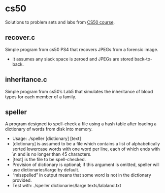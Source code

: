 # cs50
Solutions to problem sets and labs from [CS50 course](https://cs50.harvard.edu/x/2023/).

## recover.c
Simple program from cs50 PS4 that recovers JPEGs from a forensic image.
- It assumes any slack space is zeroed and JPEGs are stored back-to-back.

## inheritance.c
Simple program from cs50’s Lab5 that simulates the inheritance of blood types for each member of a family.

## speller
A program designed to spell-check a file using a hash table after loading a dictionary of words from disk into memory.
- Usage: ./speller [dictionary] [text]
- [dictionary] is assumed to be a file which contains a list of alphabetically sorted lowercase words with one word per line, each of which ends with \n and is no longer than 45 characters.
- [text] is the file to be spell-checked. 
- Provision of dictionary is optional; if this argument is omitted, speller will use dictionaries/large by default.
- “misspelled” in output means that some word is not in the dictionary provided.
- Test with: ./speller dictionaries/large texts/lalaland.txt
